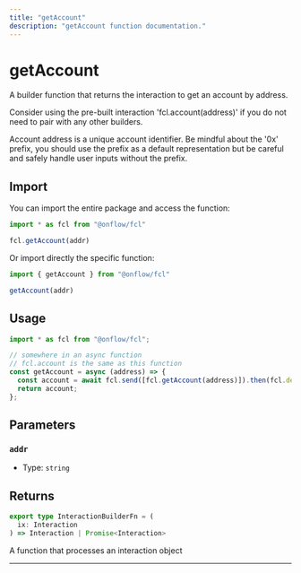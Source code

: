```yaml
---
title: "getAccount"
description: "getAccount function documentation."
---
```


<!-- THIS DOCUMENT IS AUTO-GENERATED FROM [onflow/fcl/../sdk/src/build/build-get-account.ts](https://github.com/onflow/fcl-js/tree/master/packages/fcl/../sdk/src/build/build-get-account.ts). DO NOT EDIT MANUALLY -->

# getAccount

A builder function that returns the interaction to get an account by address.

Consider using the pre-built interaction 'fcl.account(address)' if you do not need to pair with any other builders.

Account address is a unique account identifier. Be mindful about the '0x' prefix, you should use the prefix as a default representation but be careful and safely handle user inputs without the prefix.

## Import

You can import the entire package and access the function:

```typescript
import * as fcl from "@onflow/fcl"

fcl.getAccount(addr)
```

Or import directly the specific function:

```typescript
import { getAccount } from "@onflow/fcl"

getAccount(addr)
```

## Usage

```typescript
import * as fcl from "@onflow/fcl";

// somewhere in an async function
// fcl.account is the same as this function
const getAccount = async (address) => {
  const account = await fcl.send([fcl.getAccount(address)]).then(fcl.decode);
  return account;
};
```

## Parameters

### `addr` 


- Type: `string`


## Returns

```typescript
export type InteractionBuilderFn = (
  ix: Interaction
) => Interaction | Promise<Interaction>
```


A function that processes an interaction object

---